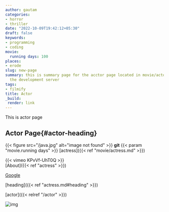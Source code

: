 ```yaml
---
author: gautam
categories:
- horror
- thriller
date: "2022-10-09T19:42:12+05:30"
draft: false
keywords:
- programming
- coding
movie:
  running days: 100
places:
- erode
slug: new-page
summary: this is summary page for the acctor page located in movie/actor tested on
  the development server
tags:
- filmify
title: Actor
_build:
 render: link
---
```

This is actor page

## Actor Page{#actor-heading}  

{{< figure src="/java.jpg" alt="image not found" >}}
**git**
{{< param "movie.running days" >}}
[actress]({{< ref "movie/actress.md" >}})

{{< vimeo KPvVf-UhT0Q >}}  
[About]({{< ref "actress" >}})   

[Google][google-link]

[heading]({{< ref "actress.md#heading" >}})

[actor]({{< relref "/actor" >}})

[google-link]: http://www.google.com

![img][img-link]

[img-link]: https://upload.wikimedia.org/wikipedia/commons/5/56/Tiger.50.jpg